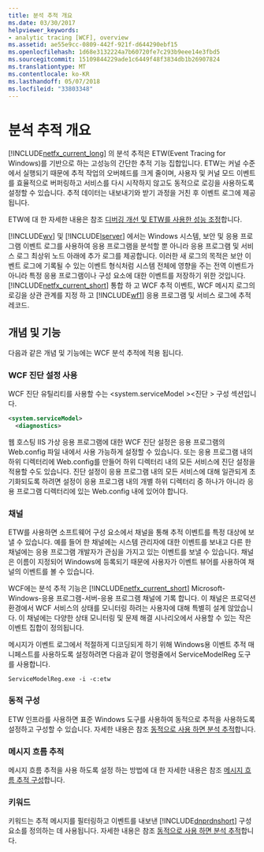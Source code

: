 ```yaml
---
title: 분석 추적 개요
ms.date: 03/30/2017
helpviewer_keywords:
- analytic tracing [WCF], overview
ms.assetid: ae55e9cc-0809-442f-921f-d644290ebf15
ms.openlocfilehash: 1d68e3132224a7b60720fe7c293b9eee14e3fbd5
ms.sourcegitcommit: 15109844229ade1c6449f48f3834db1b26907824
ms.translationtype: MT
ms.contentlocale: ko-KR
ms.lasthandoff: 05/07/2018
ms.locfileid: "33803348"
---
```

# <a name="analytic-tracing-overview"></a>분석 추적 개요
[!INCLUDE[netfx_current_long](../../../../../includes/netfx-current-long-md.md)] 의 분석 추적은 ETW(Event Tracing for Windows)를 기반으로 하는 고성능의 간단한 추적 기능 집합입니다. ETW는 커널 수준에서 실행되기 때문에 추적 작업의 오버헤드를 크게 줄이며, 사용자 및 커널 모드 이벤트를 효율적으로 버퍼링하고 서비스를 다시 시작하지 않고도 동적으로 로깅을 사용하도록 설정할 수 있습니다. 추적 데이터는 내보내기와 받기 과정을 거친 후 이벤트 로그에 제공됩니다.  
  
 ETW에 대 한 자세한 내용은 참조 [디버깅 개선 및 ETW를 사용한 성능 조정](http://go.microsoft.com/fwlink/?LinkId=164781)합니다.  
  
 [!INCLUDE[wv](../../../../../includes/wv-md.md)] 및 [!INCLUDE[lserver](../../../../../includes/lserver-md.md)] 에서는 Windows 시스템, 보안 및 응용 프로그램 이벤트 로그를 사용하여 응용 프로그램을 분석할 뿐 아니라 응용 프로그램 및 서비스 로그 최상위 노드 아래에 추가 로그를 제공합니다. 이러한 새 로그의 목적은 보안 이벤트 로그에 기록될 수 있는 이벤트 형식처럼 시스템 전체에 영향을 주는 전역 이벤트가 아니라 특정 응용 프로그램이나 구성 요소에 대한 이벤트를 저장하기 위한 것입니다. [!INCLUDE[netfx_current_short](../../../../../includes/netfx-current-short-md.md)] 통합 하 고 WCF 추적 이벤트, WCF 메시지 로그의 로깅을 상관 관계를 지정 하 고 [!INCLUDE[wf1](../../../../../includes/wf1-md.md)] 응용 프로그램 및 서비스 로그에 추적 레코드.  
  
## <a name="concepts-and-capabilities"></a>개념 및 기능  
 다음과 같은 개념 및 기능에는 WCF 분석 추적에 적용 됩니다.  
  
### <a name="enabling-wcf-diagnostics-settings"></a>WCF 진단 설정 사용  
 WCF 진단 유틸리티를 사용할 수는 \<system.serviceModel >\<진단 > 구성 섹션입니다.  
  
```xml  
<system.serviceModel>  
  <diagnostics>  
```  
  
 웹 호스팅 IIS 가상 응용 프로그램에 대한 WCF 진단 설정은 응용 프로그램의 Web.config 파일 내에서 사용 가능하게 설정할 수 있습니다. 또는 응용 프로그램 내의 하위 디렉터리에 Web.config를 만들어  하위 디렉터리 내의 모든 서비스에 진단 설정을 적용할 수도 있습니다.  진단 설정이 응용 프로그램 내의 모든 서비스에 대해 일관되게 초기화되도록 하려면 설정이 응용 프로그램 내의 개별 하위 디렉터리 중 하나가 아니라 응용 프로그램 디렉터리에 있는 Web.config 내에 있어야 합니다.  
  
### <a name="channels"></a>채널  
 ETW를 사용하면 소프트웨어 구성 요소에서 채널을 통해 추적 이벤트를 특정 대상에 보낼 수 있습니다. 예를 들어 한 채널에는 시스템 관리자에 대한 이벤트를 보내고 다른 한 채널에는 응용 프로그램 개발자가 관심을 가지고 있는 이벤트를 보낼 수 있습니다. 채널은 이름이 지정되어 Windows에 등록되기 때문에 사용자가 이벤트 뷰어를 사용하여 채널의 이벤트를 볼 수 있습니다.  
  
 WCF에는 분석 추적 기능은 [!INCLUDE[netfx_current_short](../../../../../includes/netfx-current-short-md.md)] Microsoft-Windows-응용 프로그램-서버-응용 프로그램 채널에 기록 합니다. 이 채널은 프로덕션 환경에서 WCF 서비스의 상태를 모니터링 하려는 사용자에 대해 특별히 설계 않았습니다. 이 채널에는 다양한 상태 모니터링 및 문제 해결 시나리오에서 사용할 수 있는 작은 이벤트 집합이 정의됩니다.  
  
 메시지가 이벤트 로그에서 적절하게 디코딩되게 하기 위해 Windows용 이벤트 추적 매니페스트를 사용하도록 설정하려면 다음과 같이 명령줄에서 ServiceModelReg 도구를 사용합니다.  
  
 `ServiceModelReg.exe -i -c:etw`  
  
### <a name="dynamic-configuration"></a>동적 구성  
 ETW 인프라를 사용하면 표준 Windows 도구를 사용하여 동적으로 추적을 사용하도록 설정하고 구성할 수 있습니다. 자세한 내용은 참조 [동적으로 사용 하면 분석 추적](../../../../../docs/framework/wcf/diagnostics/etw/dynamically-enabling-analytic-tracing.md)합니다.  
  
### <a name="message-flow-tracing"></a>메시지 흐름 추적  
 메시지 흐름 추적을 사용 하도록 설정 하는 방법에 대 한 자세한 내용은 참조 [메시지 흐름 추적 구성](../../../../../docs/framework/wcf/diagnostics/etw/configuring-message-flow-tracing.md)합니다.  
  
### <a name="keywords"></a>키워드  
 키워드는 추적 메시지를 필터링하고 이벤트를 내보낸 [!INCLUDE[dnprdnshort](../../../../../includes/dnprdnshort-md.md)] 구성 요소를 정의하는 데 사용됩니다. 자세한 내용은 참조 [동적으로 사용 하면 분석 추적](../../../../../docs/framework/wcf/diagnostics/etw/dynamically-enabling-analytic-tracing.md)합니다.
